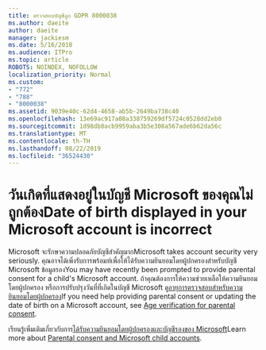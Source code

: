 ```yaml
---
title: ตรวจสอบบัญชีลูก GDPR 8000038
ms.author: daeite
author: daeite
manager: jackiesm
ms.date: 5/16/2018
ms.audience: ITPro
ms.topic: article
ROBOTS: NOINDEX, NOFOLLOW
localization_priority: Normal
ms.custom:
- "772"
- "788"
- "8000038"
ms.assetid: 9039e40c-62d4-4658-ab5b-2649ba738c40
ms.openlocfilehash: 13e69ac917a08a338759269df5724c0528dd2eb0
ms.sourcegitcommit: 1d98db8acb9959aba3b5e308a567ade6b62da56c
ms.translationtype: MT
ms.contentlocale: th-TH
ms.lasthandoff: 08/22/2019
ms.locfileid: "36524430"
---
```

# <a name="date-of-birth-displayed-in-your-microsoft-account-is-incorrect"></a><span data-ttu-id="86bec-102">วันเกิดที่แสดงอยู่ในบัญชี Microsoft ของคุณไม่ถูกต้อง</span><span class="sxs-lookup"><span data-stu-id="86bec-102">Date of birth displayed in your Microsoft account is incorrect</span></span>

<span data-ttu-id="86bec-103">Microsoft จะรักษาความปลอดภัยบัญชีสำคัญมาก</span><span class="sxs-lookup"><span data-stu-id="86bec-103">Microsoft takes account security very seriously.</span></span> <span data-ttu-id="86bec-104">คุณอาจได้เพิ่งรับการพร้อมท์เพื่อให้ได้รับความยินยอมโดยผู้ปกครองสำหรับบัญชี Microsoft ข้อมูลรอง</span><span class="sxs-lookup"><span data-stu-id="86bec-104">You may have recently been prompted to provide parental consent for a child's Microsoft account.</span></span> <span data-ttu-id="86bec-105">ถ้าคุณต้องการให้ความช่วยเหลือให้ความยินยอมโดยผู้ปกครอง หรือการปรับปรุงวันที่ที่เกิดในบัญชี Microsoft ดู[อายุการตรวจสอบสำหรับความยินยอมโดยผู้ปกครอง](https://go.microsoft.com/fwlink/p/?linkid=874364)</span><span class="sxs-lookup"><span data-stu-id="86bec-105">If you need help providing parental consent or updating the date of birth on a Microsoft account, see [Age verification for parental consent](https://go.microsoft.com/fwlink/p/?linkid=874364).</span></span>
  
<span data-ttu-id="86bec-106">เรียนรู้เพิ่มเติมเกี่ยวกับการ[ได้รับความยินยอมโดยผู้ปกครองและบัญชีรองของ Microsoft](https://go.microsoft.com/fwlink/p/?linkid=874365)</span><span class="sxs-lookup"><span data-stu-id="86bec-106">Learn more about [Parental consent and Microsoft child accounts](https://go.microsoft.com/fwlink/p/?linkid=874365).</span></span>
  